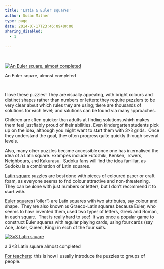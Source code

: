 ```yaml
---
title: 'Latin & Euler squares'
author: Susan Milner
type: page
date: 2014-07-17T23:46:09+00:00
sharing_disabled:
  - 1

---
```

&nbsp;

<div id="attachment_304" style="width: 275px" class="wp-caption alignleft">
  <a href="/wp-content/uploads/2014/07/Euler-square.jpg"><img aria-describedby="caption-attachment-304" loading="lazy" class="size-medium wp-image-304" src="/wp-content/uploads/2014/07/Euler-square-265x300.jpg" alt="An Euler square, almost completed" width="265" height="300" srcset="https://susansmathgames.pims.math.ca/wp-content/uploads/2014/07/Euler-square-265x300.jpg 265w, https://susansmathgames.pims.math.ca/wp-content/uploads/2014/07/Euler-square-906x1024.jpg 906w, https://susansmathgames.pims.math.ca/wp-content/uploads/2014/07/Euler-square-100x112.jpg 100w, https://susansmathgames.pims.math.ca/wp-content/uploads/2014/07/Euler-square-150x169.jpg 150w, https://susansmathgames.pims.math.ca/wp-content/uploads/2014/07/Euler-square-200x225.jpg 200w, https://susansmathgames.pims.math.ca/wp-content/uploads/2014/07/Euler-square-300x338.jpg 300w, https://susansmathgames.pims.math.ca/wp-content/uploads/2014/07/Euler-square-450x508.jpg 450w, https://susansmathgames.pims.math.ca/wp-content/uploads/2014/07/Euler-square-600x677.jpg 600w, https://susansmathgames.pims.math.ca/wp-content/uploads/2014/07/Euler-square-900x1016.jpg 900w, https://susansmathgames.pims.math.ca/wp-content/uploads/2014/07/Euler-square.jpg 1057w" sizes="(max-width: 265px) 100vw, 265px" /></a>
  
  <p id="caption-attachment-304" class="wp-caption-text">
    An Euler square, almost completed
  </p>
</div>

&nbsp;

I love these puzzles! They are visually appealing, with bright colours and distinct shapes rather than numbers or letters; they require puzzlers to be very clear about which rules they are using; there are thousands of solutions for each level; and solutions can be found via many approaches.

Children are often quicker than adults at finding solutions,which makes them feel justifiably proud of their abilities. Even kindergarten students pick up on the idea, although you might want to start them with 3&#215;3 grids.  Once they understand the goal, they often progress quite quickly through several levels.

Also, many other puzzles become accessible once one has internalised the idea of a Latin square. Examples include Futoshiki, Kenken, Towers, Neighbours, and Kakurasu.  Sudoku fans will find the idea familiar, as Sudoku is a combination of Latin squares.

<a title="Latin square" href="/wp-content/uploads/2014/07/about-Latin-squares-.pdf" target="_blank">Latin square</a> puzzles are best done with pieces of coloured paper or craft foam, as everyone seems to find colour attractive and non-threatening.  They can be done with just numbers or letters, but I don&#8217;t recommend it to start with.

<a title="Euler squares" href="/wp-content/uploads/2014/07/about-Euler-squares-.pdf" target="_blank">Euler squares</a> (&#8220;oiler&#8221;) are Latin squares with two attributes, say colour and shape.  They are also known as Graeco-Latin squares because Euler, who seems to have invented them, used two types of letters, Greek and Roman, in each square.  That is really hard to see!  It was once a popular game to construct Euler squares with regular playing cards, using four cards (say Ace, Joker, Queen, King) in each of the four suits.

<div id="attachment_487" style="width: 310px" class="wp-caption alignright">
  <a href="/wp-content/uploads/2014/07/3x3-Latin-square.jpg"><img aria-describedby="caption-attachment-487" loading="lazy" class="wp-image-487 size-medium" src="/wp-content/uploads/2014/07/3x3-Latin-square-300x275.jpg" alt="3x3 Latin square" width="300" height="275" srcset="https://susansmathgames.pims.math.ca/wp-content/uploads/2014/07/3x3-Latin-square-300x275.jpg 300w, https://susansmathgames.pims.math.ca/wp-content/uploads/2014/07/3x3-Latin-square-1024x941.jpg 1024w, https://susansmathgames.pims.math.ca/wp-content/uploads/2014/07/3x3-Latin-square-100x91.jpg 100w, https://susansmathgames.pims.math.ca/wp-content/uploads/2014/07/3x3-Latin-square-150x137.jpg 150w, https://susansmathgames.pims.math.ca/wp-content/uploads/2014/07/3x3-Latin-square-200x183.jpg 200w, https://susansmathgames.pims.math.ca/wp-content/uploads/2014/07/3x3-Latin-square-450x413.jpg 450w, https://susansmathgames.pims.math.ca/wp-content/uploads/2014/07/3x3-Latin-square-600x551.jpg 600w, https://susansmathgames.pims.math.ca/wp-content/uploads/2014/07/3x3-Latin-square-900x827.jpg 900w, https://susansmathgames.pims.math.ca/wp-content/uploads/2014/07/3x3-Latin-square.jpg 1284w" sizes="(max-width: 300px) 100vw, 300px" /></a>
  
  <p id="caption-attachment-487" class="wp-caption-text">
    a 3&#215;3 Latin square almost completed
  </p>
</div>

[For teachers][1]:  this is how I usually introduce the puzzles to groups of people.

&nbsp;

&nbsp;

&nbsp;

&nbsp;

 [1]: /for-teachers-2/%20 "For teachers"